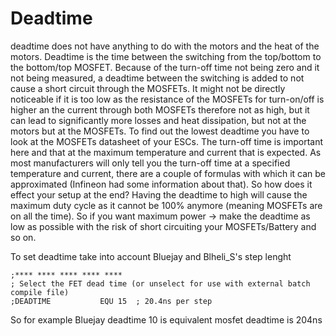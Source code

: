 # Deadtime

deadtime does not have anything to do with the motors and the heat of the motors. Deadtime is the time between the switching from the top/bottom to the bottom/top MOSFET. Because of the turn-off time not being zero and it not being measured, a deadtime between the switching is added to not cause a short circuit through the MOSFETs. It might not be directly noticeable if it is too low as the resistance of the MOSFETs for turn-on/off is higher an the current through both MOSFETs therefore not as high, but it can lead to significantly more losses and heat dissipation, but not at the motors but at the MOSFETs.
To find out the lowest deadtime you have to look at the MOSFETs datasheet of your ESCs. The turn-off time is important here and that at the maximum temperature and current that is expected. As most manufacturers will only tell you the turn-off time at a specified temperature and current, there are a couple of formulas with which it can be approximated (Infineon had some information about that). So how does it effect your setup at the end? Having the deadtime to high will cause the maximum duty cycle as it cannot be 100% anymore (meaning MOSFETs are on all the time). So if you want maximum power -> make the deadtime as low as possible with the risk of short circuiting your MOSFETs/Battery and so on.

To set deadtime take into account Bluejay and Blheli_S's step lenght
```
;**** **** **** **** ****
; Select the FET dead time (or unselect for use with external batch compile file)
;DEADTIME			EQU	15	; 20.4ns per step
```

So for example Bluejay deadtime 10 is equivalent mosfet deadtime is 204ns
